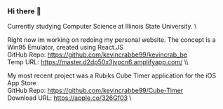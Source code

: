 ### Hi there 👋

Currently studying Computer Science at Illinois State University. \

Right now im working on redoing my personal website.  The concept is a Win95 Emulator, created using React.JS \
GitHub Repo: https://github.com/kevincrabbe99/kevincrab_be \
Temp URL: https://master.d2dp50x3jvpcn6.amplifyapp.com/  \\\

My most recent project was a Rubiks Cube Timer application for the iOS App Store \
GitHub Repo: https://github.com/kevincrabbe99/Cube-Timer \
Download URL: https://apple.co/326Gf03 \


<!--
**kevincrabbe99/kevincrabbe99** is a ✨ _special_ ✨ repository because its `README.md` (this file) appears on your GitHub profile.

Here are some ideas to get you started:

- 🔭 I’m currently working on ...
- 🌱 I’m currently learning ...
- 👯 I’m looking to collaborate on ...
- 🤔 I’m looking for help with ...
- 💬 Ask me about ...
- 📫 How to reach me: ...
- 😄 Pronouns: ...
- ⚡ Fun fact: ...
-->




